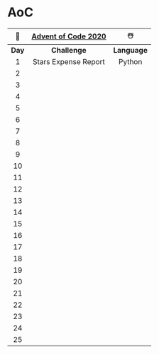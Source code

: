 # AoC
🎄 | [Advent of Code 2020](https://adventofcode.com/) | ☃️
:-: | :----------------------------------------------: | :-:
**Day** | **Challenge** | **Language**
1 | Stars Expense Report | Python
2 |  | 
3 |  |
4 |  |
5 |  |
6 |  |
7 |  |
8 |  |
9 |  |
10 |  |
11 |  |
12 |  |
13 |  |
14 |  |
15 |  |
16 |  |
17 |  |
18 |  |
19 |  |
20 |  |
21 |  |
22 |  |
23 |  |
24 |  |
25 |  |
